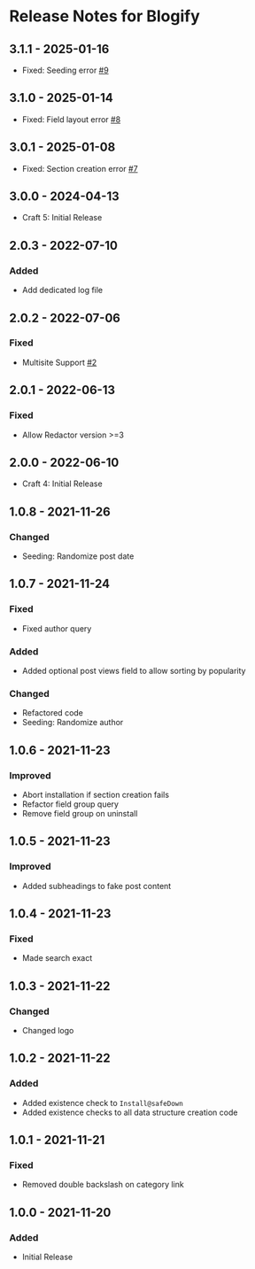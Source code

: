 # Release Notes for Blogify

## 3.1.1 - 2025-01-16
- Fixed: Seeding error [#9](https://github.com/matfish2/craft-blogify/issues/9)

## 3.1.0 - 2025-01-14
- Fixed: Field layout error [#8](https://github.com/matfish2/craft-blogify/issues/8)

## 3.0.1 - 2025-01-08
- Fixed: Section creation error [#7](https://github.com/matfish2/craft-blogify/issues/7)

## 3.0.0 - 2024-04-13
- Craft 5: Initial Release

## 2.0.3 - 2022-07-10
### Added
- Add dedicated log file

## 2.0.2 - 2022-07-06
### Fixed
- Multisite Support [#2](https://github.com/matfish2/craft-blogify/issues/2)

## 2.0.1 - 2022-06-13
### Fixed
- Allow Redactor version >=3

## 2.0.0 - 2022-06-10
- Craft 4: Initial Release

## 1.0.8 - 2021-11-26
### Changed
- Seeding: Randomize post date

## 1.0.7 - 2021-11-24
### Fixed 
- Fixed author query

### Added
- Added optional post views field to allow sorting by popularity

### Changed
- Refactored code
- Seeding: Randomize author

## 1.0.6 - 2021-11-23
### Improved
- Abort installation if section creation fails 
- Refactor field group query
- Remove field group on uninstall

## 1.0.5 - 2021-11-23
### Improved
- Added subheadings to fake post content

## 1.0.4 - 2021-11-23
### Fixed
- Made search exact

## 1.0.3 - 2021-11-22
### Changed
- Changed logo

## 1.0.2 - 2021-11-22
### Added
- Added existence check to `Install@safeDown`
- Added existence checks to all data structure creation code

## 1.0.1 - 2021-11-21
### Fixed
- Removed double backslash on category link 

## 1.0.0 - 2021-11-20
### Added
- Initial Release